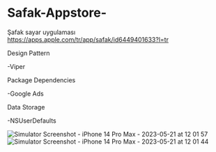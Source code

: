 # Safak-Appstore-
Şafak sayar uygulaması
https://apps.apple.com/tr/app/safak/id6449401633?l=tr

Design Pattern

-Viper

Package Dependencies

-Google Ads

Data Storage

-NSUserDefaults

![Simulator Screenshot - iPhone 14 Pro Max - 2023-05-21 at 12 01 57](https://github.com/necipfazilgocer/Safak-Appstore-/assets/114177524/42517c5b-7367-4246-b9b2-17d2fc0f83d1)
![Simulator Screenshot - iPhone 14 Pro Max - 2023-05-21 at 12 01 44](https://github.com/necipfazilgocer/Safak-Appstore-/assets/114177524/2f975f2e-7696-4dd8-b57f-d5393e92dfd7)


